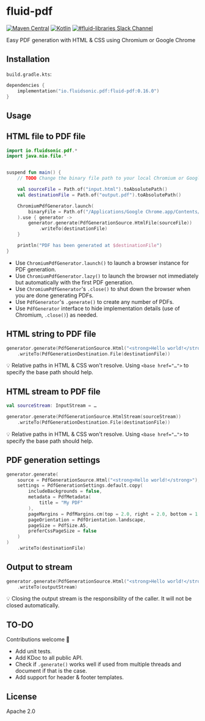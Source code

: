 fluid-pdf
=========

[![Maven Central](https://img.shields.io/maven-central/v/io.fluidsonic.pdf/fluid-pdf?label=Maven%20Central)](https://search.maven.org/artifact/io.fluidsonic.pdf/fluid-pdf)
[![Kotlin](https://img.shields.io/badge/Kotlin-1.7.10-blue.svg)](https://github.com/JetBrains/kotlin/releases/v1.7.10)
[![#fluid-libraries Slack Channel](https://img.shields.io/badge/slack-%23fluid--libraries-543951.svg)](https://kotlinlang.slack.com/messages/C7UDFSVT2/)

Easy PDF generation with HTML & CSS using Chromium or Google Chrome



Installation
------------

`build.gradle.kts`:

```kotlin
dependencies {
	implementation("io.fluidsonic.pdf:fluid-pdf:0.16.0")
}
```

Usage
-----

## HTML file to PDF file

```kotlin
import io.fluidsonic.pdf.*
import java.nio.file.*


suspend fun main() {
	// TODO Change the binary file path to your local Chromium or Google Chrome installation.

	val sourceFile = Path.of("input.html").toAbsolutePath()
	val destinationFile = Path.of("output.pdf").toAbsolutePath()

	ChromiumPdfGenerator.launch(
		binaryFile = Path.of("/Applications/Google Chrome.app/Contents/MacOS/Google Chrome")
	).use { generator ->
		generator.generate(PdfGenerationSource.HtmlFile(sourceFile))
			.writeTo(destinationFile)
	}

	println("PDF has been generated at $destinationFile")
}
```

- Use `ChromiumPdfGenerator.launch()` to launch a browser instance for PDF generation.
- Use `ChromiumPdfGenerator.lazy()` to launch the browser not immediately but automatically with the first PDF generation.
- Use `ChromiumPdfGenerator`'s `.close()` to shut down the browser when you are done generating PDFs.
- Use `PdfGenerator`'s `.generate()` to create any number of PDFs.
- Use `PdfGenerator` interface to hide implementation details (use of Chromium, `.close()`) as needed.

## HTML string to PDF file

```kotlin
generator.generate(PdfGenerationSource.Html("<strong>Hello world!</strong>"))
	.writeTo(PdfGenerationDestination.File(destinationFile))
```

💡 Relative paths in HTML & CSS won't resolve. Using `<base href="…">` to specify the base path should help.

## HTML stream to PDF file

```kotlin
val sourceStream: InputStream = …

generator.generate(PdfGenerationSource.HtmlStream(sourceStream))
	.writeTo(PdfGenerationDestination.File(destinationFile))
```

💡 Relative paths in HTML & CSS won't resolve. Using `<base href="…">` to specify the base path should help.

## PDF generation settings

```kotlin
generator.generate(
	source = PdfGenerationSource.Html("<strong>Hello world!</strong>"),
	settings = PdfGenerationSettings.default.copy(
		includeBackgrounds = false,
		metadata = PdfMetadata(
			title = "My PDF"
		),
		pageMargins = PdfMargins.cm(top = 2.0, right = 2.0, bottom = 1.0, left = 2.0),
		pageOrientation = PdfOrientation.landscape,
		pageSize = PdfSize.A5,
		preferCssPageSize = false
	)
)
	.writeTo(destinationFile)
```

## Output to stream

```kotlin
generator.generate(PdfGenerationSource.Html("<strong>Hello world!</strong>"))
	.writeTo(outputStream)
```

💡 Closing the output stream is the responsibility of the caller. It will not be closed automatically.



TO-DO
-----
Contributions welcome 🙏

- Add unit tests.
- Add KDoc to all public API.
- Check if `.generate()` works well if used from multiple threads and document if that is the case.
- Add support for header & footer templates.

License
-------

Apache 2.0
